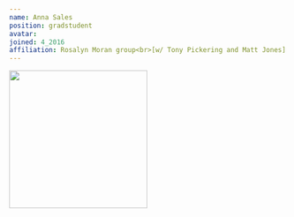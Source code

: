 ```yaml
---
name: Anna Sales
position: gradstudent
avatar: 
joined: 4_2016
affiliation: Rosalyn Moran group<br>[w/ Tony Pickering and Matt Jones]
---
```


<img width="250" src="{{site.baseurl}}/images/people/{{page.avatar}}" data-action="zoom">